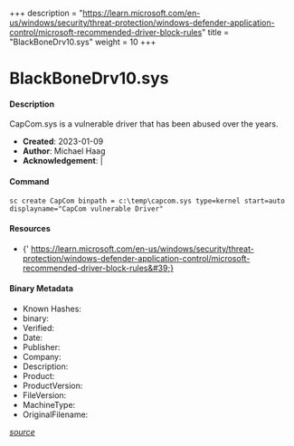 +++
description = "https://learn.microsoft.com/en-us/windows/security/threat-protection/windows-defender-application-control/microsoft-recommended-driver-block-rules"
title = "BlackBoneDrv10.sys"
weight = 10
+++

# BlackBoneDrv10.sys

#### Description

CapCom.sys is a vulnerable driver that has been abused over the years.

- **Created**: 2023-01-09
- **Author**: Michael Haag
- **Acknowledgement**:  | [](https://twitter.com/)

#### Command

```
sc create CapCom binpath = c:\temp\capcom.sys type=kernel start=auto displayname="CapCom vulnerable Driver"
```

#### Resources


- {&#39; https://learn.microsoft.com/en-us/windows/security/threat-protection/windows-defender-application-control/microsoft-recommended-driver-block-rules&#39;}





#### Binary Metadata

- Known Hashes: [](https://www.virustotal.com/gui/file/) 
- binary: 
- Verified: 
- Date: 
- Publisher: 
- Company: 
- Description: 
- Product: 
- ProductVersion: 
- FileVersion: 
- MachineType: 
- OriginalFilename: 

[*source*](https://github.com/magicsword-io/LOLDrivers/tree/main/yaml/blackbonedrv10.sys.yml)